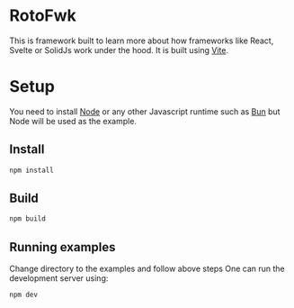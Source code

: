 # RotoFwk

This is framework built to learn more about how frameworks like React, Svelte or SolidJs work under the hood. It is built using [Vite](https://vitejs.dev/).

# Setup
 You need to install [Node](https://nodejs.org/en/) or any other Javascript runtime such as [Bun](https://bun.sh) but Node will be used as the example.

## Install

```bash
npm install
```
## Build

```bash
npm build
```

## Running examples
Change directory to the examples and follow above steps
One can run the development server using:

```bash
npm dev
```